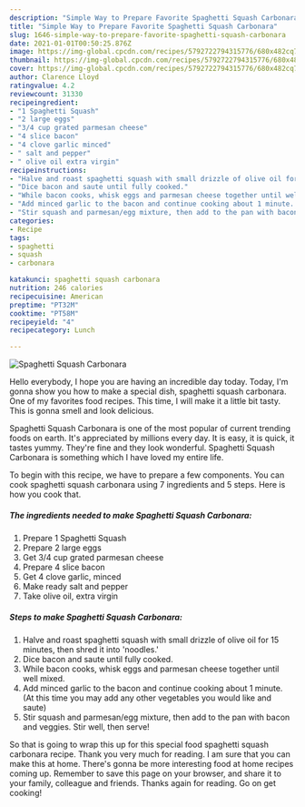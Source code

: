 ```yaml
---
description: "Simple Way to Prepare Favorite Spaghetti Squash Carbonara"
title: "Simple Way to Prepare Favorite Spaghetti Squash Carbonara"
slug: 1646-simple-way-to-prepare-favorite-spaghetti-squash-carbonara
date: 2021-01-01T00:50:25.876Z
image: https://img-global.cpcdn.com/recipes/5792722794315776/680x482cq70/spaghetti-squash-carbonara-recipe-main-photo.jpg
thumbnail: https://img-global.cpcdn.com/recipes/5792722794315776/680x482cq70/spaghetti-squash-carbonara-recipe-main-photo.jpg
cover: https://img-global.cpcdn.com/recipes/5792722794315776/680x482cq70/spaghetti-squash-carbonara-recipe-main-photo.jpg
author: Clarence Lloyd
ratingvalue: 4.2
reviewcount: 31330
recipeingredient:
- "1 Spaghetti Squash"
- "2 large eggs"
- "3/4 cup grated parmesan cheese"
- "4 slice bacon"
- "4 clove garlic minced"
- " salt and pepper"
- " olive oil extra virgin"
recipeinstructions:
- "Halve and roast spaghetti squash with small drizzle of olive oil for 15 minutes, then shred it into &#39;noodles.&#39;"
- "Dice bacon and saute until fully cooked."
- "While bacon cooks, whisk eggs and parmesan cheese together until well mixed."
- "Add minced garlic to the bacon and continue cooking about 1 minute.  (At this time you may add any other vegetables you would like and saute)"
- "Stir squash and parmesan/egg mixture, then add to the pan with bacon and veggies.  Stir well, then serve!"
categories:
- Recipe
tags:
- spaghetti
- squash
- carbonara

katakunci: spaghetti squash carbonara 
nutrition: 246 calories
recipecuisine: American
preptime: "PT32M"
cooktime: "PT58M"
recipeyield: "4"
recipecategory: Lunch

---
```



![Spaghetti Squash Carbonara](https://img-global.cpcdn.com/recipes/5792722794315776/680x482cq70/spaghetti-squash-carbonara-recipe-main-photo.jpg)

Hello everybody, I hope you are having an incredible day today. Today, I'm gonna show you how to make a special dish, spaghetti squash carbonara. One of my favorites food recipes. This time, I will make it a little bit tasty. This is gonna smell and look delicious.

Spaghetti Squash Carbonara is one of the most popular of current trending foods on earth. It's appreciated by millions every day. It is easy, it is quick, it tastes yummy. They're fine and they look wonderful. Spaghetti Squash Carbonara is something which I have loved my entire life.




To begin with this recipe, we have to prepare a few components. You can cook spaghetti squash carbonara using 7 ingredients and 5 steps. Here is how you cook that.

<!--inarticleads1-->

##### The ingredients needed to make Spaghetti Squash Carbonara:

1. Prepare 1 Spaghetti Squash
1. Prepare 2 large eggs
1. Get 3/4 cup grated parmesan cheese
1. Prepare 4 slice bacon
1. Get 4 clove garlic, minced
1. Make ready  salt and pepper
1. Take  olive oil, extra virgin




<!--inarticleads2-->

##### Steps to make Spaghetti Squash Carbonara:

1. Halve and roast spaghetti squash with small drizzle of olive oil for 15 minutes, then shred it into &#39;noodles.&#39;
1. Dice bacon and saute until fully cooked.
1. While bacon cooks, whisk eggs and parmesan cheese together until well mixed.
1. Add minced garlic to the bacon and continue cooking about 1 minute.  (At this time you may add any other vegetables you would like and saute)
1. Stir squash and parmesan/egg mixture, then add to the pan with bacon and veggies.  Stir well, then serve!




So that is going to wrap this up for this special food spaghetti squash carbonara recipe. Thank you very much for reading. I am sure that you can make this at home. There's gonna be more interesting food at home recipes coming up. Remember to save this page on your browser, and share it to your family, colleague and friends. Thanks again for reading. Go on get cooking!
